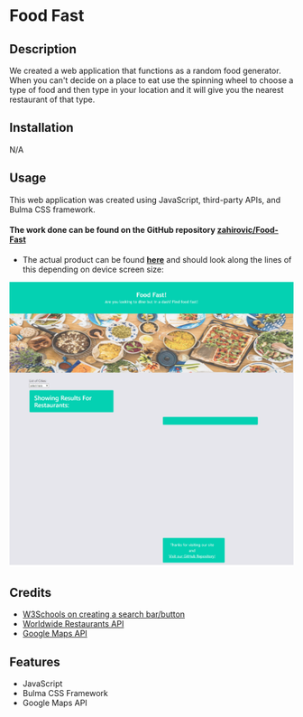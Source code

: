 # Food Fast

## Description

We created a web application that functions as a random food generator. When you can't decide on a place to eat use the spinning wheel to choose a type of food and then type in your location and it will give you the nearest restaurant of that type. 

## Installation

N/A

## Usage 


This web application was created using JavaScript, third-party APIs, and Bulma CSS framework.


#### The work done can be found on the GitHub repository [zahirovic/Food-Fast](https://github.com/zahirovic/Food-Fast)
- The actual product can be found **[here](https://zahirovic.github.io/Food-Fast/)** and should look along the lines of this depending on device screen size:


![Food-Fast example](Food-Fast.png)


## Credits
- [W3Schools on creating a search bar/button](https://www.w3schools.com/howto/howto_css_search_button.asp)
- [Worldwide Restaurants API](https://rapidapi.com/ptwebsolution/api/worldwide-restaurants)
- [Google Maps API](https://developers.google.com/maps/)

## Features
- JavaScript
- Bulma CSS Framework
- Google Maps API
